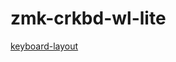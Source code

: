 # zmk-crkbd-wl-lite
[keyboard-layout](https://user-images.githubusercontent.com/92160671/221162489-f577f30d-bb09-4e64-bb3c-b3f3b762ef18.png)
